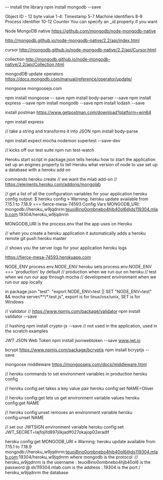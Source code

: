 -- install the library
npm install mongodb --save


Object ID - 12 byte value
1-4:	Timestamp
5-7	Machine identifiers
8-9	Process identifier
10-12	Counter
You can specify an _id property if you want


Node MongoDB native
https://github.com/mongodb/node-mongodb-native

http://mongodb.github.io/node-mongodb-native/2.2/api/index.html

cursor
http://mongodb.github.io/node-mongodb-native/2.2/api/Cursor.html

collection
http://mongodb.github.io/node-mongodb-native/2.2/api/Collection.html

mongodDB update operators
https://docs.mongodb.com/manual/reference/operator/update/

mongoose
mongoosejs.com

npm install mongoose -- save
npm install body-parser --save
npm install express --save
npm install mongodb --save
npm install lodash --save

install postman
https://www.getpostman.com/download?platform=win64


npm install express

// take a string and transforms it into JSON
npm install body-parse

npm install expect mocha nodemon supertest --save-dev

// kicks off our test suite
npm run test-watch


Heroku
start script in package.json tells heroku how to start the application
set up an engines property to tell Heroku what version of node to use
set up a database with a heroku add on

commands
heroku create
// we want the mlab add-on
// https://elements.heroku.com/addons/mongolab

// get a  list of all the configuration variables for your application
heroku config
output:
$ heroku config
 »   Warning: heroku update available from 7.15.1 to 7.18.9
=== fierce-mesa-74593 Config Vars
MONGODB_URI: mongodb://heroku_w9jqdnrm:teuoi8ino0ombnebo4hjb40ol6@ds119304.mlab.com:19304/heroku_w9jqdnrm

MONGODB_URI is the process.env that the app uses on Heroku

// when you create a heroku application it automatically adds a heroku remote
git push heroku master


// shows you the server logs for your application
heroku logs

https://fierce-mesa-74593.herokuapp.com


NODE_ENV
process.env.NODE_ENV
heroku sets process.env.NODE_ENV === 'production' by default
// production when we run our on heroku
// test when we run our app through mocha
// development environment when we run our app locally

in package.json
"test": "export NODE_ENV=test || SET \"NODE_ENV=test\" && mocha server/**/*.test.js",
export is for linux/osx/unix, SET is for Windows

// validator
// https://www.npmjs.com/package/validator
npm install validator --save


// hashing
npm install crypto-js --save
// not used in the application, used in the scratch examples


JWT JSON Web Token
npm install jsonwebtoken --save
www.jwt.io

bcrypt
https://www.npmjs.com/package/bcryptjs
npm install bcryptjs --save


mongoose middleware
https://mongoosejs.com/docs/middleware.html


// heroku commands to set environment variables in production
heroku config

// heroku config:set takes a key value pair
heroku config:set NAME=Oliver

// heroku config:get lets us get environment variable values
heroku config:get NAME

// heroku config:unset removes an environment variable
heroku config:unset NAME

// set our JWTSIGN environment variable
heroku config:set JWT_SECRET=lajfojifd897jilkjadlf027okajop02eradlf

heroku config:get MONGODB_URI
 »   Warning: heroku update available from 7.15.1 to 7.18.9
mongodb://heroku_w9jqdnrm:teuoi8ino0ombnebo4hjb40ol6@ds119304.mlab.com:19304/heroku_w9jqdnrm
where
mongodb is the protocol
://
heroku_w9jqdnrm is the username
:
teuoi8ino0ombnebo4hjb40ol6 is the password
@
ds119304.mlab.com is the address
:
19304 is the port
/
heroku_w9jqdnrm the database
